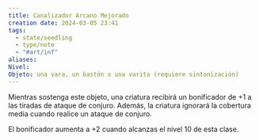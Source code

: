 ```yaml
---
title: Canalizador Arcano Mejorado
creation date: 2024-03-05 23:41
tags:
  - state/seedling
  - type/note
  - "#art/inf"
aliases: 
Nivel: 
Objeto: una vara, un bastón o una varita (requiere sintonización)
---
```

Mientras sostenga este objeto, una criatura recibirá un bonificador de +1 a las tiradas de ataque de conjuro.  Además, la criatura ignorará la cobertura media cuando realice un ataque de conjuro.

El bonificador aumenta a +2 cuando alcanzas el nivel 10 de esta clase.